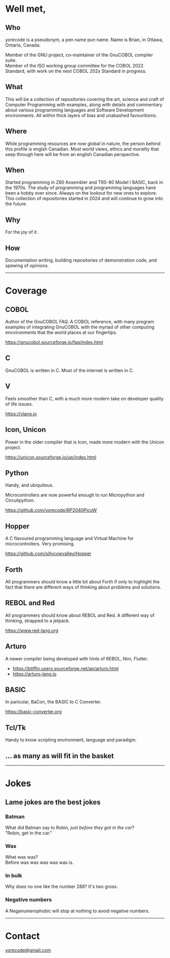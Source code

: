 # Well met,
## Who
yorecode is a pseudonym, a pen name pun name.  Name is Brian, in Ottawa, Ontario, Canada.

Member of the GNU project, co-maintainer of the GnuCOBOL compiler suite.  
Member of the ISO working group committee for the COBOL 2022 Standard, with work on the next
COBOL 202x Standard in progress.

## What
This will be a collection of repositories covering the art, science and craft of Computer Programming
with examples, along with details and commentary about various programming languages and Software
Development environments.  All within thick layers of bias and unabashed favouritisms.

## Where
While programming resources are now global in nature, the person behind this profile is englsh Canadian.
Most world views, ethics and morality that seep through here will be from an english Canadian perspective.

## When
Started programming in Z80 Assembler and TRS-80 Model I BASIC, back in the 1970s.  The study of programming
and programming languages have been a hobby ever since.  Always on the lookout for new ones to explore.  This
collection of repositories started in 2024 and will continue to grow into the future.

## Why
For the joy of it.

## How
Documentation writing, building repositories of demonstration code, and spewing of opinions.

----

# Coverage
## COBOL
Author of the GnuCOBOL FAQ.  A COBOL reference, with many program examples of integrating GnuCOBOL
with the myriad of other computing envvironments that the world places at our fingertips.

https://gnucobol.sourceforge.io/faq/index.html

## C
GnuCOBOL is written in C.  Most of the internet is written in C.

## V
Feels smoother than C, with a much more modern take on developer quality of life issues.

https://vlang.io

## Icon, Unicon
Power in the older compiler that is Icon, made more modern with the Unicon project.

https://unicon.sourceforge.io/up/index.html

## Python
Handy, and ubiquitous.

Microcontrollers are now powerful enough to run Micropython and Circuitpython.

https://github.com/yorecode/RP2040PicoW

## Hopper
A C flavoured programming language and Virtual Machine for microcontrollers.  Very promising.

https://github.com/sillycowvalley/Hopper

## Forth
All programmers should know a little bit about Forth if only to highlight the fact that there are different
ways of thinking about problems and solutions.

## REBOL and Red
All programmers should know about REBOL and Red.  A different way of thinking, strapped to a jetpack.

https://www.red-lang.org

## Arturo
A newer compiler being developed with hints of REBOL, Nim, Flutter.

- https://btiffin.users.sourceforge.net/ap/arturo.html
- https://arturo-lang.io

## BASIC
In paricular, BaCon, the BASIC to C Converter.

https://basic-converter.org

## Tcl/Tk
Handy to know scripting environment, language and paradigm.

## ... as many as will fit in the basket

----

# Jokes
## Lame jokes are the best jokes

### Batman
What did Batman say to Robin, *just before they got in the car*?  
"Robin, get in the car."

### Was
What was was?  
Before was was was was was is.

### In bulk
Why does no one like the number 288?
It's two gross.

### Negative numbers
A Neganumerophobic will stop at nothing to avoid negative numbers.

----

# Contact
yorecode@gmail.com

